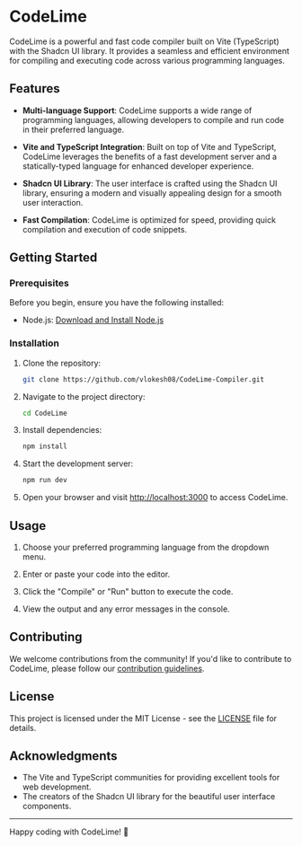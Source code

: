 # CodeLime

CodeLime is a powerful and fast code compiler built on Vite (TypeScript) with the Shadcn UI library. It provides a seamless and efficient environment for compiling and executing code across various programming languages.

## Features

- **Multi-language Support**: CodeLime supports a wide range of programming languages, allowing developers to compile and run code in their preferred language.
  
- **Vite and TypeScript Integration**: Built on top of Vite and TypeScript, CodeLime leverages the benefits of a fast development server and a statically-typed language for enhanced developer experience.

- **Shadcn UI Library**: The user interface is crafted using the Shadcn UI library, ensuring a modern and visually appealing design for a smooth user interaction.

- **Fast Compilation**: CodeLime is optimized for speed, providing quick compilation and execution of code snippets.

## Getting Started

### Prerequisites

Before you begin, ensure you have the following installed:

- Node.js: [Download and Install Node.js](https://nodejs.org/)

### Installation

1. Clone the repository:

    ```bash
    git clone https://github.com/vlokesh08/CodeLime-Compiler.git
    ```

2. Navigate to the project directory:

    ```bash
    cd CodeLime
    ```

3. Install dependencies:

    ```bash
    npm install
    ```

4. Start the development server:

    ```bash
    npm run dev
    ```

5. Open your browser and visit [http://localhost:3000](http://localhost:3000) to access CodeLime.

## Usage

1. Choose your preferred programming language from the dropdown menu.

2. Enter or paste your code into the editor.

3. Click the "Compile" or "Run" button to execute the code.

4. View the output and any error messages in the console.

## Contributing

We welcome contributions from the community! If you'd like to contribute to CodeLime, please follow our [contribution guidelines](CONTRIBUTING.md).

## License

This project is licensed under the MIT License - see the [LICENSE](LICENSE) file for details.

## Acknowledgments

- The Vite and TypeScript communities for providing excellent tools for web development.
- The creators of the Shadcn UI library for the beautiful user interface components.

---

Happy coding with CodeLime! 🚀
